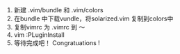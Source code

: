 1. 新建 .vim/bundle 和 .vim/colors      
2. 在bundle 中下载vundle，将solarized.vim 复制到colors中        
3. 复制vimrc 为 .vimrc 到 ～    
4. vim :PLuginInstall           
5. 等待完成吧！ Congratuations !

